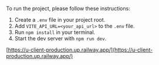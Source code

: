 To run the project, please follow these instructions:

1. Create a `.env` file in your project root.
2. Add `VITE_API_URL=<your_api_url>` to the `.env` file.
3. Run `npm install` in your terminal.
4. Start the dev server with `npm run dev`.

[https://u-client-production.up.railway.app/](https://u-client-production.up.railway.app/)
